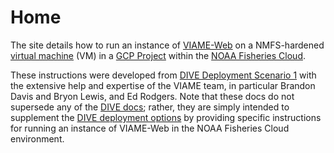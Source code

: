 # Home

The site details how to run an instance of [VIAME-Web](https://kitware.github.io/dive/#concepts-and-definitions) on a NMFS-hardened [virtual machine](https://cloud.google.com/compute) (VM) in a [GCP Project](https://sites.google.com/noaa.gov/fisheriescloudservices/home) within the [NOAA Fisheries Cloud](https://sites.google.com/noaa.gov/nmfs-hq-ocio-cloud-portal/home). 

These instructions were developed from [DIVE Deployment Scenario 1](https://kitware.github.io/dive/Deployment-Provision/) with the extensive help and expertise of the VIAME team, in particular Brandon Davis and Bryon Lewis, and Ed Rodgers. Note that these docs do not supersede any of the [DIVE docs](https://kitware.github.io/dive); rather, they are simply intended to supplement the [DIVE deployment options](https://kitware.github.io/dive/Deployment-Overview/) by providing specific instructions for running an instance of VIAME-Web in the NOAA Fisheries Cloud environment.

